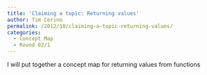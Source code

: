 ```yaml
---
title: 'Claiming a topic: Returning values'
author: Tim Cerino
permalink: /2012/10/claiming-a-topic-returning-values/
categories:
  - Concept Map
  - Round 02/1
---
```

I will put together a concept map for returning values from functions
